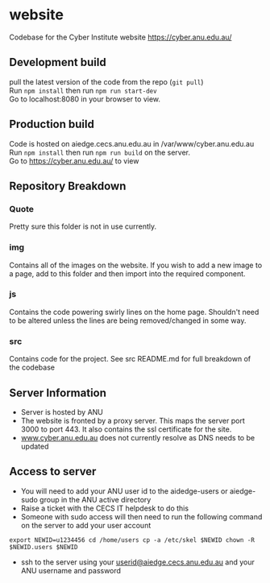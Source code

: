 # website

Codebase for the Cyber Institute website https://cyber.anu.edu.au/

## Development build
pull the latest version of the code from the repo (`git pull`)  
Run `npm install` then run `npm run start-dev`  
Go to localhost:8080 in your browser to view.

## Production build
Code is hosted on aiedge.cecs.anu.edu.au in /var/www/cyber.anu.edu.au
Run `npm install` then run `npm run build` on the server.  
Go to https://cyber.anu.edu.au/ to view

## Repository Breakdown

### Quote
Pretty sure this folder is not in use currently.

### img
Contains all of the images on the website.  If you wish to add a new image to a page, add to this folder and then import into the required component.

### js
Contains the code powering swirly lines on the home page.  Shouldn't need to be altered unless the lines are being removed/changed in some way.

### src
Contains code for the project. See src README.md for full breakdown of the codebase

## Server Information
- Server is hosted by ANU
- The website is fronted by a proxy server. This maps the server port 3000 to port 443. It also contains the ssl certificate for the site.
- www.cyber.anu.edu.au does not currently resolve as DNS needs to be updated

## Access to server
- You will need to add your ANU user id to the aidedge-users or aiedge-sudo group in the ANU active directory
- Raise a ticket with the CECS IT helpdesk to do this
- Someone with sudo access will then need to run the following command on the server to add your user account

`export NEWID=u1234456
cd /home/users
cp -a /etc/skel $NEWID
chown -R $NEWID.users $NEWID`

- ssh to the server using your userid@aiedge.cecs.anu.edu.au and your ANU username and password

